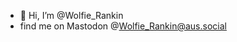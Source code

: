 - 👋 Hi, I’m @Wolfie_Rankin
- find me on Mastodon @Wolfie_Rankin@aus.social

<!---
I am only here because I have a suggestion about Wolvic, there was no other way to contact anybody
--->
